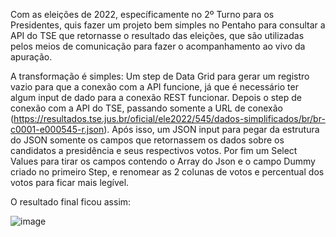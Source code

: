 Com as eleições de 2022, específicamente no 2º Turno para os Presidentes, quis fazer um projeto bem simples no Pentaho para consultar a API do TSE que retornasse o resultado das eleições, que são utilizadas pelos meios de comunicação para fazer o acompanhamento ao vivo da apuração.

A transformação é simples: Um step de Data Grid para gerar um registro vazio para que a conexão com a API funcione, já que é necessário ter algum input de dado para a conexão REST funcionar. Depois o step de conexão com a API do TSE, passando somente a URL de conexão (https://resultados.tse.jus.br/oficial/ele2022/545/dados-simplificados/br/br-c0001-e000545-r.json). Após isso, um JSON input para pegar da estrutura do JSON somente os campos que retornassem os dados sobre os candidatos a presidência e seus respectivos votos. Por fim um Select Values para tirar os campos contendo o Array do Json e o campo Dummy criado no primeiro Step, e renomear as 2 colunas de votos e percentual dos votos para ficar mais legível.

O resultado final ficou assim:

![image](https://user-images.githubusercontent.com/65839541/198911192-27161ed9-df52-49a2-bd1e-50a035f4b183.png)


